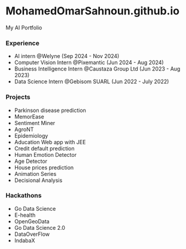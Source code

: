 # MohamedOmarSahnoun.github.io
My AI Portfolio

### Experience
- AI intern @Welyne (Sep 2024 - Nov 2024)
- Computer Vision Intern @Pixemantic (Jun 2024 - Aug 2024)
- Business Intelligence Intern @Caustaza Group Ltd (Jun 2023 - Aug 2023)
- Data Science Intern @Gebisom SUARL (Jun 2022 - July 2022)

### Projects
- Parkinson disease prediction
- MemorEase
- Sentiment Miner
- AgroNT
- Epidemiology
- Aducation Web app with JEE
- Credit default prediction
- Human Emotion Detector
- Age Detector
- House prices prediction
- Animation Series
- Decisional Analysis

### Hackathons
 - Go Data Science
 - E-health
 - OpenGeoData
 - Go Data Science 2.0
 - DataOverFlow
 - IndabaX
